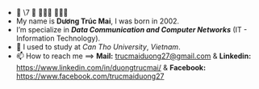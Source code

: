 



- 💎 \7 💎  👋🏽🤓  👩🏽‍💻
- My name is **Dương Trúc Mai**, I was born in 2002.
- I’m specialize in  **_Data Communication and Computer Networks_** (IT - Information Technology).
- 🌱 I used to study at _Can Tho University_, _Vietnam_.
- 📫 How to reach me ==> **Mail:** trucmaiduong27@gmail.com & **Linkedin:** https://www.linkedin.com/in/duongtrucmai/ & **Facebook:** https://www.facebook.com/trucmaiduong27


